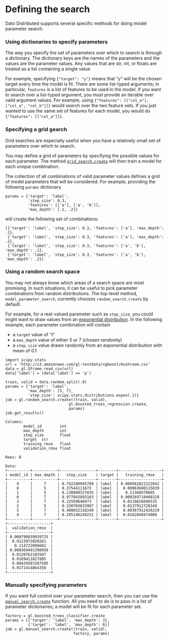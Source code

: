 <script src="../dato/js/recview.js"></script>
# Defining the search

Dato Distributed supports several specific methods for doing model parameter search. 

### Using dictionaries to specify parameters
The way you specify the set of parameters over which to search is through a dictionary. The dictionary keys are the names of the parameters and the values are the parameter values. Any values that are str, int, or floats are treated as a list containing a single value. 

For example, specifying `{"target": "y"}` means that “y” will be the chosen target every time the model is fit. There are some list-typed arguments; in particular, `features` is a list of features to be used in the model.  If you want to search over a list-typed argument, you must provide an iterable over valid argument values. For example, using `{"features": [["col_a"], ["col_a", "col_b"]]}` would search over the two feature sets. If you just wanted to use the same set of features for each model, you would do `{"features": [["col_a"]]}`.

### Specifying a grid gearch
 Grid searches are especially useful when you have a relatively small set of parameters over which to search.

You may define a grid of parameters by specifying the possible values for each parameter. The method [`grid_search.create`](https://dato.com/products/create/docs/generated/graphlab.toolkits.model_parameter_search.grid_search.create.html) will then train a model for each unique combination. 

The collection of all combinations of valid parameter values defines a grid of model parameters that will be considered. For example, providing the following `params` dictionary

```
params = {'target': 'label', 
          'step_size': 0.3, 
          'features': [['a'], ['a', 'b']], 
          'max_depth': [.1, .2]}
```

will create the following set of combinations:

```
[{'target': 'label', 'step_size': 0.3, 'features': ['a'], 'max_depth': .1}, 
 {'target': 'label', 'step_size': 0.3, 'features': ['a'], 'max_depth': .2}, 
 {'target': 'label', 'step_size': 0.3, 'features': ['a', 'b'], 'max_depth': .1}, 
 {'target': 'label', 'step_size': 0.3, 'features': ['a', 'b'], 'max_depth': .2}] 
```

### Using a random search space

You may not always know which areas of a search space are most promising. 
In such situations, it can be useful to pick parameter combinations from random distributions. 
The top-level method, `model_parameter_search`, currently chooses `random_search.create` by default.

For example, for a real-valued parameter such as `step_size`, you could might want to draw values from an [exponential distribution](http://en.wikipedia.org/wiki/Exponential_distribution).
In the following example, each parameter combination will contain 

- a `target` value of 'Y'
- a `max_depth` value of either 5 or 7 (chosen randomly)
- a `step_size` value drawn randomly from an exponential distribution with mean of 0.1

```
import scipy.stats
url = 'http://s3.amazonaws.com/gl-testdata/xgboost/mushroom.csv'
data = gl.SFrame.read_csv(url)
data['label'] = (data['label'] == 'p')

train, valid = data.random_split(.8)
params = {'target': 'label',
          'max_depth': [5, 7],
          'step_size': scipy.stats.distributions.expon(.1)}
job = gl.random_search.create((train, valid),
                            gl.boosted_trees_regression.create,
                            params)
job.get_results()
```

```
Columns:
        model_id        int
        max_depth       int
        step_size       float
        target  str
        training_rmse   float
        validation_rmse float

Rows: 8

Data:
+----------+-----------+----------------+--------+-------------------+
| model_id | max_depth |   step_size    | target |   training_rmse   |
+----------+-----------+----------------+--------+-------------------+
|    9     |     7     | 0.742280945789 | label  | 0.000562821322042 |
|    8     |     5     | 0.37544111673  | label  |  0.00963600115039 |
|    1     |     5     | 0.138909527035 | label  |   0.11368970605   |
|    0     |     7     | 0.977843893103 | label  | 0.000269710408328 |
|    3     |     7     | 0.32559648473  | label  |  0.0110626696535  |
|    2     |     5     | 0.330703633987 | label  |  0.0137912720349  |
|    5     |     7     | 0.408652318249 | label  |  0.00367912426229 |
|    4     |     7     | 0.295146249231 | label  |  0.0162840474088  |
+----------+-----------+----------------+--------+-------------------+
+-------------------+
|  validation_rmse  |
+-------------------+
| 0.000790839939725 |
|  0.0123972020261  |
|   0.114722098681  |
| 0.000369491390958 |
|  0.0120762185507  |
|  0.0169411827805  |
|  0.00439583387505 |
|  0.0171414864358  |
+-------------------+
```


### Manually specifying parameters

If you want full control over your parameter search, then you can use the [`manual_search.create`](https://dato.com/products/create/docs/generated/graphlab.toolkits.model_parameter_search.manual_search.create.html) function. All you need to do is to pass in a list of parameter dictionaries; a model will be fit for each parameter set.

```
factory = gl.boosted_trees_classifier.create
params = [{'target': 'label', 'max_depth': 3}, 
          {'target': 'label', 'max_depth': 6}]
job = gl.manual_search.create((train, valid),
                              factory, params)
```
